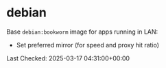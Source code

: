 # debian

Base `debian:bookworm` image for apps running in LAN:

- Set preferred mirror (for speed and proxy hit ratio)

Last Checked: 2025-03-17 04:31:00+00:00
